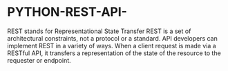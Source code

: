 # PYTHON-REST-API-
REST stands for Representational State Transfer
REST is a set of architectural constraints, not a protocol or a standard.
API developers can implement REST in a variety of ways.
When a client request is made via a RESTful API, it transfers a representation of the state of the resource to the requester or endpoint. 

